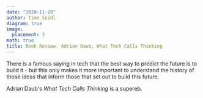 ```yaml
---
date: "2020-11-20"
author: Timo Seidl
diagram: true
image:
  placement: 3
math: true
title: Book Review. Adrian Daub, What Tech Calls Thinking
---
```


There is a famous saying in tech that the best way to predict the future is to build it - but this only makes it more important to understand the history of those ideas that inform those that set out to build this future. 


Adrian Daub's *What Tech Calls Thinking* is a supereb. 